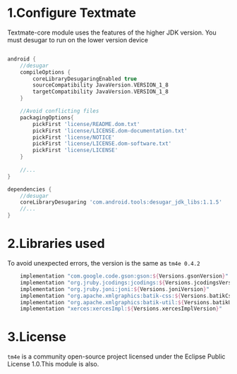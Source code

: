

# 1.Configure Textmate
Textmate-core module uses the features of the higher JDK version. You must desugar to run on the lower version device

``` groovy

android {
    //desugar
    compileOptions {
        coreLibraryDesugaringEnabled true
        sourceCompatibility JavaVersion.VERSION_1_8
        targetCompatibility JavaVersion.VERSION_1_8
    }

	//Avoid conflicting files
    packagingOptions{
        pickFirst 'license/README.dom.txt'
        pickFirst 'license/LICENSE.dom-documentation.txt'
        pickFirst 'license/NOTICE'
        pickFirst 'license/LICENSE.dom-software.txt'
        pickFirst 'license/LICENSE'
    }
	
	//...
}

dependencies {
	//desugar
    coreLibraryDesugaring 'com.android.tools:desugar_jdk_libs:1.1.5'
    //...
}

```

# 2.Libraries used
To avoid unexpected errors, the version is the same as `tm4e 0.4.2`

``` groovy
    implementation "com.google.code.gson:gson:${Versions.gsonVersion}"
    implementation "org.jruby.jcodings:jcodings:${Versions.jcodingsVersion}"
    implementation "org.jruby.joni:joni:${Versions.joniVersion}"
    implementation "org.apache.xmlgraphics:batik-css:${Versions.batikCssVersion}"
    implementation "org.apache.xmlgraphics:batik-util:${Versions.batikUtilVersion}"
    implementation "xerces:xercesImpl:${Versions.xercesImplVersion}"
```

# 3.License
`tm4e` is a community open-source project licensed under the Eclipse Public License 1.0.This module is also.

